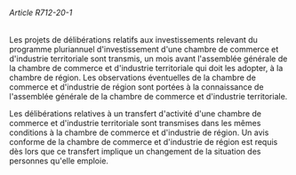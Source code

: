 ###### Article R712-20-1

Les projets de délibérations relatifs aux investissements relevant du programme pluriannuel d'investissement d'une chambre de commerce et d'industrie territoriale sont transmis, un mois avant l'assemblée générale de la chambre de commerce et d'industrie territoriale qui doit les adopter, à la chambre de région. Les observations éventuelles de la chambre de commerce et d'industrie de région sont portées à la connaissance de l'assemblée générale de la chambre de commerce et d'industrie territoriale.

Les délibérations relatives à un transfert d'activité d'une chambre de commerce et d'industrie territoriale sont transmises dans les mêmes conditions à la chambre de commerce et d'industrie de région. Un avis conforme de la chambre de commerce et d'industrie de région est requis dès lors que ce transfert implique un changement de la situation des personnes qu'elle emploie.

